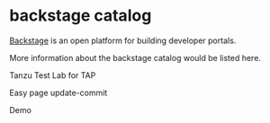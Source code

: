 # backstage catalog

[Backstage](https://backstage.io/) is an open platform for building developer portals.

More information about the backstage catalog would be listed here.

Tanzu Test Lab for TAP

Easy page update-commit

Demo
